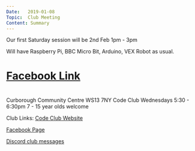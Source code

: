 ```yaml
---
Date:   2019-01-08
Topic:  Club Meeting
Content: Summary
---
```

Our first Saturday session will be 2nd Feb 1pm - 3pm

Will have Raspberry Pi, BBC Micro Bit, Arduino, VEX Robot as usual.

# [Facebook Link](https://www.facebook.com/1481985248595237/posts/1862608717199553/)

#
Curborough Community Centre
WS13 7NY
Code Club
Wednesdays 5:30 - 6:30pm
7 - 15 year olds welcome

Club Links:
[Code Club Website](https://lichfield-code-club.github.io/)

[Facebook Page](https://www.facebook.com/LichfieldCoders)

[Discord club messages](https://discord.gg/szz6xGK)

